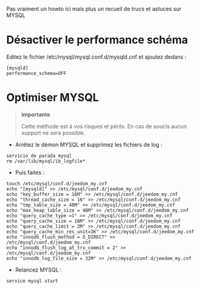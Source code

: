 Pas vraiment un howto ici mais plus un recueil de trucs et astuces sur
MYSQL

Désactiver le performance schéma 
================================

Editez le fichier /etc/mysql/mysql.conf.d/mysqld.cnf et ajoutez dedans :

    [mysqld]
    performance_schema=OFF

Optimiser MYSQL 
===============

> **importante**
>
> Cette méthode est à vos risques et périls. En cas de soucis aucun
> support ne sera possible.

-   Arrêtez le démon MYSQL et supprimez les fichiers de log :

<!-- -->

    servicio de parada mysql
    rm /var/lib/mysql/ib_logfile*

-   Puis faites :

<!-- -->

    touch /etc/mysql/conf.d/jeedom_my.cnf
    echo "[mysqld]" >> /etc/mysql/conf.d/jeedom_my.cnf
    echo "key_buffer_size = 16M" >> /etc/mysql/conf.d/jeedom_my.cnf
    echo "thread_cache_size = 16" >> /etc/mysql/conf.d/jeedom_my.cnf
    echo "tmp_table_size = 48M" >> /etc/mysql/conf.d/jeedom_my.cnf
    echo "max_heap_table_size = 48M" >> /etc/mysql/conf.d/jeedom_my.cnf
    echo "query_cache_type =1" >> /etc/mysql/conf.d/jeedom_my.cnf
    echo "query_cache_size = 16M" >> /etc/mysql/conf.d/jeedom_my.cnf
    echo "query_cache_limit = 2M" >> /etc/mysql/conf.d/jeedom_my.cnf
    echo "query_cache_min_res_unit=3K" >> /etc/mysql/conf.d/jeedom_my.cnf
    echo "innodb_flush_method = O_DIRECT" >> /etc/mysql/conf.d/jeedom_my.cnf
    echo "innodb_flush_log_at_trx_commit = 2" >> /etc/mysql/conf.d/jeedom_my.cnf
    echo "innodb_log_file_size = 32M" >> /etc/mysql/conf.d/jeedom_my.cnf

-   Relancez MYSQL :

<!-- -->

    service mysql start
